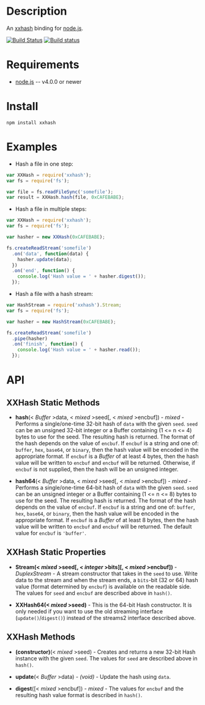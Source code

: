 
Description
===========

An [xxhash](https://github.com/Cyan4973/xxHash) binding for [node.js](http://nodejs.org/).

[![Build Status](https://travis-ci.org/mscdex/node-xxhash.svg?branch=master)](https://travis-ci.org/mscdex/node-xxhash)
[![Build status](https://ci.appveyor.com/api/projects/status/y2f8pisjshf4g181)](https://ci.appveyor.com/project/mscdex/node-xxhash)


Requirements
============

* [node.js](http://nodejs.org/) -- v4.0.0 or newer


Install
============

    npm install xxhash


Examples
========

* Hash a file in one step:

```javascript
var XXHash = require('xxhash');
var fs = require('fs');

var file = fs.readFileSync('somefile');
var result = XXHash.hash(file, 0xCAFEBABE);
```

* Hash a file in multiple steps:

```javascript
var XXHash = require('xxhash');
var fs = require('fs');

var hasher = new XXHash(0xCAFEBABE);

fs.createReadStream('somefile')
  .on('data', function(data) {
    hasher.update(data);
  })
  .on('end', function() {
    console.log('Hash value = ' + hasher.digest());
  });
```

* Hash a file with a hash stream:

```javascript
var HashStream = require('xxhash').Stream;
var fs = require('fs');

var hasher = new HashStream(0xCAFEBABE);

fs.createReadStream('somefile')
  .pipe(hasher)
  .on('finish', function() {
    console.log('Hash value = ' + hasher.read());
  });
```


API
===

XXHash Static Methods
---------------------

* **hash**(< _Buffer_ >data, < _mixed_ >seed[, < _mixed_ >encbuf]) - _mixed_ - Performs a single/one-time 32-bit hash of `data` with the given `seed`. `seed` can be an unsigned 32-bit integer or a Buffer containing (1 <= n <= 4) bytes to use for the seed. The resulting hash is returned. The format of the hash depends on the value of `encbuf`. If `encbuf` is a string and one of: `buffer`, `hex`, `base64`, or `binary`, then the hash value will be encoded in the appropriate format. If `encbuf` is a _Buffer_ of at least 4 bytes, then the hash value will be written to `encbuf` and `encbuf` will be returned. Otherwise, if `encbuf` is not supplied, then the hash will be an unsigned integer.

* **hash64**(< _Buffer_ >data, < _mixed_ >seed[, < _mixed_ >encbuf]) - _mixed_ - Performs a single/one-time 64-bit hash of `data` with the given `seed`. `seed` can be an unsigned integer or a Buffer containing (1 <= n <= 8) bytes to use for the seed. The resulting hash is returned. The format of the hash depends on the value of `encbuf`. If `encbuf` is a string and one of: `buffer`, `hex`, `base64`, or `binary`, then the hash value will be encoded in the appropriate format. If `encbuf` is a _Buffer_ of at least 8 bytes, then the hash value will be written to `encbuf` and `encbuf` will be returned. The default value for `encbuf` is `'buffer'`.


XXHash Static Properties
------------------------

* **Stream(< _mixed_ >seed[, < _integer_ >bits][, < _mixed_ >encbuf])** - _DuplexStream_ - A stream constructor that takes in the `seed` to use. Write data to the stream and when the stream ends, a `bits`-bit (32 or 64) hash value (format determined by `encbuf`) is available on the readable side. The values for `seed` and `encbuf` are described above in `hash()`.

* **XXHash64(< _mixed_ >seed)** - This is the 64-bit Hash constructor. It is only needed if you want to use the old streaming interface (`update()`/`digest()`) instead of the streams2 interface described above.


XXHash Methods
--------------

* **(constructor)**(< _mixed_ >seed) - Creates and returns a new 32-bit Hash instance with the given `seed`. The values for `seed` are described above in `hash()`.

* **update**(< _Buffer_ >data) - _(void)_ - Update the hash using `data`.

* **digest**([< _mixed_ >encbuf])  - _mixed_ - The values for `encbuf` and the resulting hash value format is described in `hash()`.
